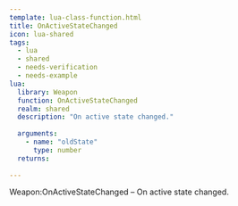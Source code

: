 ```yaml
---
template: lua-class-function.html
title: OnActiveStateChanged
icon: lua-shared
tags:
  - lua
  - shared
  - needs-verification
  - needs-example
lua:
  library: Weapon
  function: OnActiveStateChanged
  realm: shared
  description: "On active state changed."
  
  arguments:
    - name: "oldState"
      type: number
  returns:
    
---
```


<div class="lua__search__keywords">
Weapon:OnActiveStateChanged &#x2013; On active state changed.
</div>
